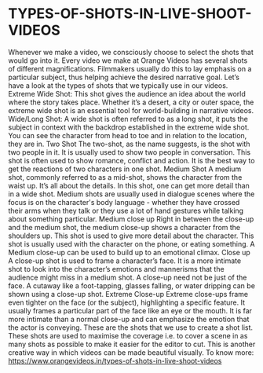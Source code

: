 # TYPES-OF-SHOTS-IN-LIVE-SHOOT-VIDEOS
Whenever we make a video, we consciously choose to select the shots that would go into it. Every video we make at Orange Videos has several shots of different magnifications. Filmmakers usually do this to lay emphasis on a particular subject, thus helping achieve the desired narrative goal.  Let’s have a look at the types of shots that we typically use in our videos.  Extreme Wide Shot: This shot gives the audience an idea about the world where the story takes place. Whether it’s a desert, a city or outer space, the extreme wide shot is an essential tool for world-building in narrative videos.  Wide/Long Shot: A wide shot is often referred to as a long shot, it puts the subject in context with the backdrop established in the extreme wide shot. You can see the character from head to toe and in relation to the location, they are in.  Two Shot The two-shot, as the name suggests, is the shot with two people in it. It is usually used to show two people in conversation. This shot is often used to show romance, conflict and action. It is the best way to get the reactions of two characters in one shot.  Medium Shot A medium shot, commonly referred to as a mid-shot, shows the character from the waist up. It’s all about the details. In this shot, one can get more detail than in a wide shot. Medium shots are usually used in dialogue scenes where the focus is on the character's body language - whether they have crossed their arms when they talk or they use a lot of hand gestures while talking about something particular.  Medium close up Right in between the close-up and the medium shot, the medium close-up shows a character from the shoulders up. This shot is used to give more detail about the character. This shot is usually used with the character on the phone, or eating something. A Medium close-up can be used to build up to an emotional climax.  Close up A close-up shot is used to frame a character’s face. It is a more intimate shot to look into the character’s emotions and mannerisms that the audience might miss in a medium shot. A close-up need not be just of the face. A cutaway like a foot-tapping, glasses falling, or water dripping can be shown using a close-up shot.  Extreme Close-up Extreme close-ups frame even tighter on the face (or the subject), highlighting a specific feature. It usually frames a particular part of the face like an eye or the mouth. It is far more intimate than a normal close-up and can emphasize the emotion that the actor is conveying.  These are the shots that we use to create a shot list. These shots are used to maximise the coverage i.e. to cover a scene in as many shots as possible to make it easier for the editor to cut. This is another creative way in which videos can be made beautiful visually. To know more: https://www.orangevideos.in/types-of-shots-in-live-shoot-videos
